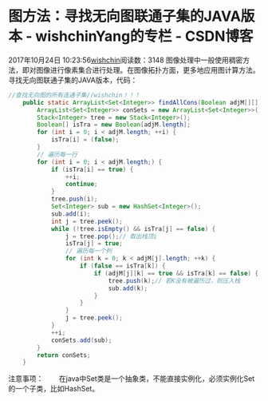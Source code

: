 # 图方法：寻找无向图联通子集的JAVA版本 - wishchinYang的专栏 - CSDN博客
2017年10月24日 10:23:56[wishchin](https://me.csdn.net/wishchin)阅读数：3148
图像处理中一般使用稠密方法，即对图像进行像素集合进行处理。在图像拓扑方面，更多地应用图计算方法。
寻找无向图联通子集的JAVA版本，代码：
```java
//查找无向图的所有连通子集//wishchin！！！
	public static ArrayList<Set<Integer>> findAllCons(Boolean adjM[][]) {
		ArrayList<Set<Integer>> conSets = new ArrayList<Set<Integer>>();
		Stack<Integer> tree = new Stack<Integer>();
		Boolean[] isTra = new Boolean[adjM.length];
		for (int i = 0; i < adjM.length; ++i) {
			isTra[i] = (false);
		}
		// 遍历每一行
		for (int i = 0; i < adjM.length;) {
			if (isTra[i] == true) {
				++i;
				continue;
			}
			tree.push(i);
			Set<Integer> sub = new HashSet<Integer>();
			sub.add(i);
			int j = tree.peek();
			while (!tree.isEmpty() && isTra[j] == false) {
				j = tree.pop();// 取出栈顶i
				isTra[j] = true;
				// 遍历每一个列
				for (int k = 0; k < adjM[j].length; ++k) {
					if (false == isTra[k]) {
						if (adjM[j][k] == true && isTra[k] == false) {
							tree.push(k);// 若K没有被遍历过，则压入栈
							sub.add(k);
						}
					}
				}
				j = tree.peek();
			}
			++i;
			conSets.add(sub);
		}
		return conSets;
	}
```
注意事项：
       在java中Set类是一个抽象类，不能直接实例化，必须实例化Set的一个子类，比如HashSet。
